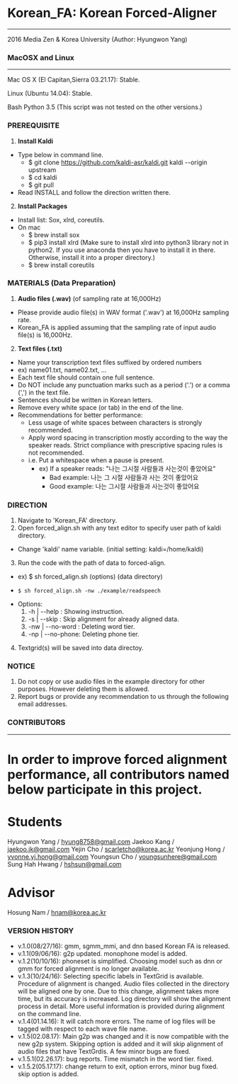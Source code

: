 # Korean_FA: Korean Forced-Aligner  
---

2016
Media Zen & Korea University (Author: Hyungwon Yang)

                                                    



### MacOSX and Linux
----------------------------------------------------------------
Mac OS X (El Capitan,Sierra 03.21.17): Stable.

Linux (Ubuntu 14.04): Stable.

Bash
Python 3.5
(This script was not tested on the other versions.)


### PREREQUISITE

1. **Install Kaldi**
 - Type below in command line.
    - $ git clone https://github.com/kaldi-asr/kaldi.git kaldi --origin upstream
    - $ cd kaldi
    - $ git pull 
 - Read INSTALL and follow the direction written there.

2. **Install Packages**
 - Install list: Sox, xlrd, coreutils.
 -  On mac
    - $ brew install sox
    - $ pip3 install xlrd (Make sure to install xlrd into python3 library not in python2. If you use anaconda then you have to install it in there. Otherwise, install it into a proper directory.)
    - $ brew install coreutils


### MATERIALS (Data Preparation)

1. **Audio files (.wav)** (of sampling rate at 16,000Hz)
 - Please provide audio file(s) in WAV format ('.wav') at 16,000Hz sampling rate.
 - Korean_FA is applied assuming that the sampling rate of input audio file(s) is 16,000Hz.
2. **Text files (.txt)**
 - Name your transcription text files suffixed by ordered numbers
 - ex) name01.txt, name02.txt, ...
 - Each text file should contain one full sentence.
 - Do NOT include any punctuation marks such as a period ('.') or a comma (',') in the text file.
 - Sentences should be written in Korean letters.
 - Remove every white space (or tab) in the end of the line.
 - Recommendations for better performance:
	 - Less usage of white spaces between characters is strongly recommended.
	 - Apply word spacing in transcription mostly according to the way the speaker reads. Strict compliance with prescriptive spacing rules is not recommended.
	 - i.e. Put a whitespace when a pause is present.
		- ex) If a speaker reads: "나는 그시절 사람들과 사는것이 좋았어요"
		   - Bad example: 나는 그 시절 사람들과 사는 것이 좋았어요
		   - Good example: 나는 그시절 사람들과 사는것이 좋았어요

### DIRECTION

1. Navigate to 'Korean_FA' directory.
2. Open forced_align.sh with any text editor to specify user path of kaldi directory.
 - Change 'kaldi' name variable. (initial setting: kaldi=/home/kaldi)
3. Run the code with the path of data to forced-align.
 - ex) $ sh forced_align.sh (options) (data directory)
 -     $ sh forced_align.sh -nw ./example/readspeech
 - Options:
	 1) -h  | --help    : Showing instruction.
     2) -s  | --skip    : Skip alignment for already aligned data.
	 2) -nw | --no-word : Deleting word tier.
	 4) -np | --no-phone: Deleting phone tier.

4. Textgrid(s) will be saved into data directoy.

### NOTICE

1. Do not copy or use audio files in the example directory for other purposes. However deleting them is allowed.
2. Report bugs or provide any recommendation to us through the following email addresses.

### CONTRIBUTORS
---
# In order to improve forced alignment performance, all contributors named below participate in this project.

# Students
Hyungwon Yang / hyung8758@gmail.com
Jaekoo Kang / jaekoo.jk@gmail.com
Yejin Cho / scarletcho@korea.ac.kr
Yeonjung Hong / yvonne.yj.hong@gmail.com
Youngsun Cho / youngsunhere@gmail.com
Sung Hah Hwang / hshsun@gmail.com

# Advisor
Hosung Nam / hnam@korea.ac.kr


### VERSION HISTORY

- v.1.0(08/27/16): gmm, sgmm_mmi, and dnn based Korean FA is released.
- v.1.1(09/06/16): g2p updated. monophone model is added.
- v.1.2(10/10/16): phoneset is simplified. Choosing model such as dnn or gmm for forced alignment is no longer available. 
- v.1.3(10/24/16): Selecting specific labels in TextGrid is available. Procedure of alignment is changed. Audio files collected in the directory will be aligned one by one. Due to this change, alignment takes more time, but its accuracy is increased. Log directory will show the alignment process in detail. More useful information is provided during alignment on the command line. 
- v.1.4(01.14.16): It will catch more errors. The name of log files will be tagged with respect to each wave file name. 
- v.1.5(02.08.17): Main g2p was changed and it is now compatible with the new g2p system. Skipping option is added and it will skip alignment of audio files that have TextGrdis. A few minor bugs are fixed.
- v.1.5.1(02.26.17): bug reports. Time mismatch in the word tier. fixed.
- v.1.5.2(05.17.17): change return to exit, option errors, minor bug fixed. skip option is added.

